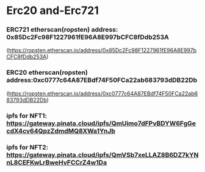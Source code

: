 # Erc20 and-Erc721

### ERC721 etherscan(ropsten) address: 0x85Dc2Fc98F1227961fE96A8E997bCFC8fDdb253A 
(https://ropsten.etherscan.io/address/0x85Dc2Fc98F1227961fE96A8E997bCFC8fDdb253A)
### ERC20 etherscan(ropsten) address:0xc0777c64A87EBdf74F50FCa22ab683793dDB22Db
(https://ropsten.etherscan.io/address/0xc0777c64A87EBdf74F50FCa22ab683793dDB22Db)
### ipfs for NFT1: https://gateway.pinata.cloud/ipfs/QmUimo7dFPvBDYW6FgGecdX4cv64QpzZdmdMQ8XWa1YnJb 
### ipfs for NFT2: https://gateway.pinata.cloud/ipfs/QmVSb7xeLLAZ8B6DZ7kYNnL8CEFKwLrBweHvFCCrZ4w1Da



